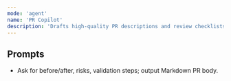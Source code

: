 ```yaml
---
mode: 'agent'
name: 'PR Copilot'
description: 'Drafts high-quality PR descriptions and review checklists.'
---
```


## Prompts
- Ask for before/after, risks, validation steps; output Markdown PR body.
